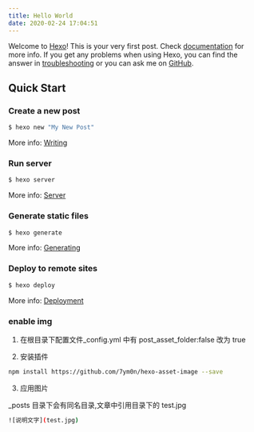 ```yaml
---
title: Hello World
date: 2020-02-24 17:04:51
---
```

Welcome to [Hexo](https://hexo.io/)! This is your very first post. Check [documentation](https://hexo.io/docs/) for more info. If you get any problems when using Hexo, you can find the answer in [troubleshooting](https://hexo.io/docs/troubleshooting.html) or you can ask me on [GitHub](https://github.com/hexojs/hexo/issues).

## Quick Start

### Create a new post

``` bash
$ hexo new "My New Post"
```

More info: [Writing](https://hexo.io/docs/writing.html)

### Run server

``` bash
$ hexo server
```

More info: [Server](https://hexo.io/docs/server.html)

### Generate static files

``` bash
$ hexo generate
```

More info: [Generating](https://hexo.io/docs/generating.html)

### Deploy to remote sites

``` bash
$ hexo deploy
```

More info: [Deployment](https://hexo.io/docs/one-command-deployment.html)

### enable img

1. 在根目录下配置文件_config.yml 中有 post_asset_folder:false 改为 true

2. 安装插件

```bash
npm install https://github.com/7ym0n/hexo-asset-image --save
```

3. 应用图片

_posts 目录下会有同名目录,文章中引用目录下的 test.jpg

```bash
![说明文字](test.jpg)
```
